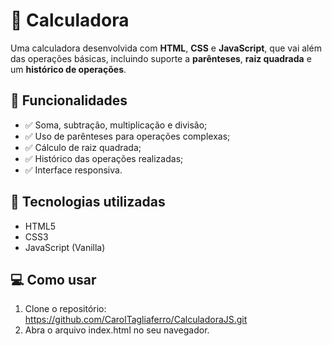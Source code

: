 # 🧮 Calculadora
Uma calculadora desenvolvida com **HTML**, **CSS** e **JavaScript**, que vai além das operações básicas, incluindo suporte a **parênteses**, **raiz quadrada** e um **histórico de operações**.

## 🔧 Funcionalidades

- ✅ Soma, subtração, multiplicação e divisão;  
- ✅ Uso de parênteses para operações complexas;
- ✅ Cálculo de raiz quadrada;  
- ✅ Histórico das operações realizadas;  
- ✅ Interface responsiva.

## 🚀 Tecnologias utilizadas

- HTML5
- CSS3
- JavaScript (Vanilla)

## 💻 Como usar

1. Clone o repositório: https://github.com/CarolTagliaferro/CalculadoraJS.git
2. Abra o arquivo index.html no seu navegador.
